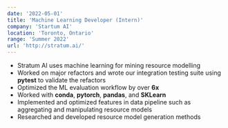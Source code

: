 ```yaml
---
date: '2022-05-01'
title: 'Machine Learning Developer (Intern)'
company: 'Startum AI'
location: 'Toronto, Ontario'
range: 'Summer 2022'
url: 'http://stratum.ai/'
---
```


- Stratum AI uses machine learning for mining resource modelling
- Worked on major refactors and wrote our integration testing suite using **pytest** to validate the refactors
- Optimized the ML evaluation workflow by over **6x**
- Worked with **conda**, **pytorch**, **pandas**, and **SKLearn**
- Implemented and optimized features in data pipeline such as aggregating and manipulating resource models
- Researched and developed resource model generation methods
